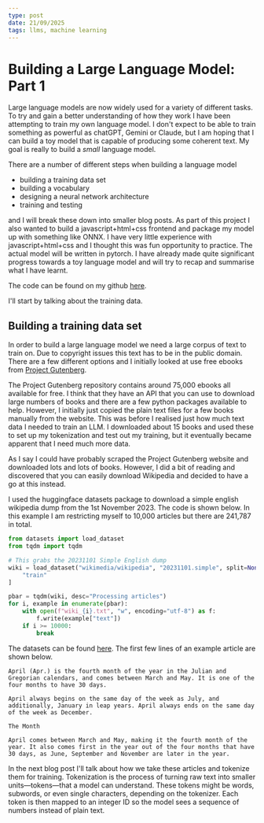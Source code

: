 ```yaml
---
type: post
date: 21/09/2025
tags: llms, machine learning
---
```


# Building a Large Language Model: Part 1

Large language models are now widely used for a variety of different tasks. To try and gain a better understanding of how they work I have been attempting to train my own language model. I don't expect to be able to train something as powerful as chatGPT, Gemini or Claude, but I am hoping that I can build a toy model that is capable of producing some coherent text. My goal is really to build a *small* language model.

There are a number of different steps when building a language model
- building a training data set
- building a vocabulary
- designing a neural network architecture
- training and testing

and I will break these down into smaller blog posts. As part of this project I also wanted to build a javascript+html+css frontend and package my model up with something like ONNX. I have very little experience with javascript+html+css and I thought this was fun opportunity to practice. The actual model will be written in pytorch. I have already made quite significant progress towards a toy language model and will try to recap and summarise what I have learnt. 

The code can be found on my github [here](https://github.com/htjb/small-language-model).

I'll start by talking about the training data.

## Building a training data set

In order to build a large language model we need a large corpus of text to train on. Due to copyright issues this text has to be in the public domain. There are a few different options and I initially looked at use free ebooks from [Project Gutenberg](https://www.gutenberg.org/). 

The Project Gutenberg repository contains around 75,000 ebooks all available for free. I think that they have an API that you can use to download large numbers of books and there are a few python packages available to help. However, I initially just copied the plain text files for a few books manually from the website. This was before I realised just how much text data I needed to train an LLM. I downloaded about 15 books and used these to set up my tokenization and test out my training, but it eventually became apparent that I need much more data.

As I say I could have probably scraped the Project Gutenberg website and downloaded lots and lots of books. However, I did a bit of reading and discovered that you can easily download Wikipedia and decided to have a go at this instead. 

I used the huggingface datasets package to download a simple english wikipedia dump from 
the 1st November 2023. The code is shown below. In this example I am restricting myself to 10,000 articles but there are 241,787 in total.

```python
from datasets import load_dataset
from tqdm import tqdm

# This grabs the 20231101 Simple English dump
wiki = load_dataset("wikimedia/wikipedia", "20231101.simple", split=None)[
    "train"
]

pbar = tqdm(wiki, desc="Processing articles")
for i, example in enumerate(pbar):
    with open(f"wiki_{i}.txt", "w", encoding="utf-8") as f:
        f.write(example["text"])
    if i >= 10000:
        break
```

The datasets can be found [here](https://huggingface.co/datasets/wikimedia/wikipedia). The first few lines of an example article are shown below.

```text
April (Apr.) is the fourth month of the year in the Julian and Gregorian calendars, and comes between March and May. It is one of the four months to have 30 days.

April always begins on the same day of the week as July, and additionally, January in leap years. April always ends on the same day of the week as December.

The Month 

April comes between March and May, making it the fourth month of the year. It also comes first in the year out of the four months that have 30 days, as June, September and November are later in the year.
```

In the next blog post I'll talk about how we take these articles and tokenize them for training. Tokenization is the process of turning raw text into smaller units—tokens—that a model can understand. These tokens might be words, subwords, or even single characters, depending on the tokenizer. Each token is then mapped to an integer ID so the model sees a sequence of numbers instead of plain text.
